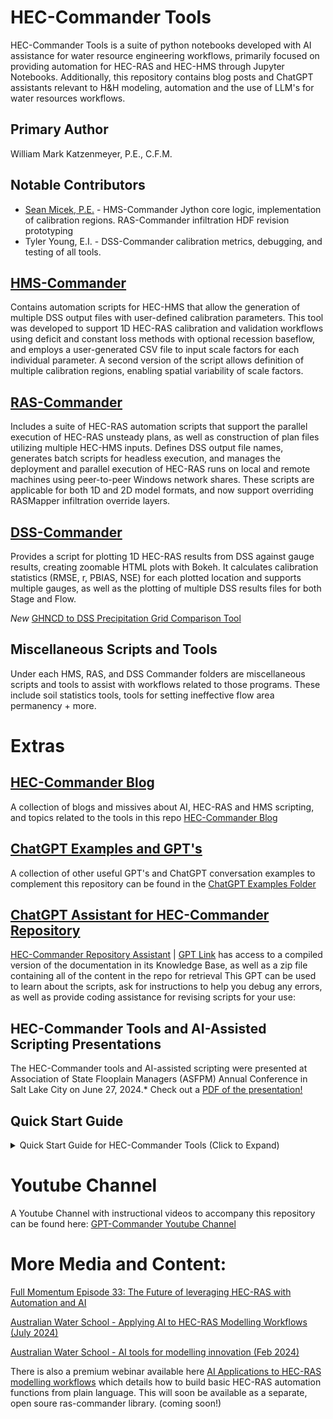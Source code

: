 # HEC-Commander Tools

HEC-Commander Tools is a suite of python notebooks developed with AI assistance for water resource engineering workflows, primarily focused on providing automation for HEC-RAS and HEC-HMS through Jupyter Notebooks. Additionally, this repository contains blog posts and ChatGPT assistants relevant to H&H modeling, automation and the use of LLM's for water resources workflows.


## Primary Author
William Mark Katzenmeyer, P.E., C.F.M.

## Notable Contributors
- [Sean Micek, P.E.](https://github.com/openSourcerer9000) - HMS-Commander Jython core logic, implementation of calibration regions. RAS-Commander infiltration HDF revision prototyping
- Tyler Young, E.I. - DSS-Commander calibration metrics, debugging, and testing of all tools.

## [HMS-Commander](https://github.com/billk-FM/HEC-Commander/tree/main/HMS-Commander)
Contains automation scripts for HEC-HMS that allow the generation of multiple DSS output files with user-defined calibration parameters. This tool was developed to support 1D HEC-RAS calibration and validation workflows using deficit and constant loss methods with optional recession baseflow, and employs a user-generated CSV file to input scale factors for each individual parameter. A second version of the script allows definition of multiple calibration regions, enabling spatial variability of scale factors.

## [RAS-Commander](https://github.com/billk-FM/HEC-Commander/tree/main/RAS-Commander)
Includes a suite of HEC-RAS automation scripts that support the parallel execution of HEC-RAS unsteady plans, as well as construction of plan files utilizing multiple HEC-HMS inputs. Defines DSS output file names, generates batch scripts for headless execution, and manages the deployment and parallel execution of HEC-RAS runs on local and remote machines using peer-to-peer Windows network shares. These scripts are applicable for both 1D and 2D model formats, and now support overriding RASMapper infiltration override layers.

## [DSS-Commander](https://github.com/billk-FM/HEC-Commander/tree/main/DSS-Commander)
Provides a script for plotting 1D HEC-RAS results from DSS against gauge results, creating zoomable HTML plots with Bokeh. It calculates calibration statistics (RMSE, r, PBIAS, NSE) for each plotted location and supports multiple gauges, as well as the plotting of multiple DSS results files for both Stage and Flow.

*New* [GHNCD to DSS Precipitation Grid Comparison Tool](https://github.com/billk-FM/HEC-Commander/tree/main/DSS-Commander/GHNCD_Comparison_Tool)

## Miscellaneous Scripts and Tools
Under each HMS, RAS, and DSS Commander folders are miscellaneous scripts and tools to assist with workflows related to those programs.  These include soil statistics tools, tools for setting ineffective flow area permanency + more. 

 
 
# Extras 

## [HEC-Commander Blog](https://github.com/billk-FM/HEC-Commander/tree/main/Blog)
A collection of blogs and missives about AI, HEC-RAS and HMS scripting, and topics related to the tools in this repo [HEC-Commander Blog](./Blog/README.md) 

## [ChatGPT Examples and GPT's](https://github.com/billk-FM/HEC-Commander/tree/main/ChatGPT%20Examples)
A collection of other useful GPT's and ChatGPT conversation examples to complement this repository can be found in the [ChatGPT Examples Folder](./ChatGPT%20Examples/README.md) 

## [ChatGPT Assistant for HEC-Commander Repository](https://chat.openai.com/g/g-xznmjo6qb-hec-commander-repository-assistant)
[HEC-Commander Repository Assistant](./ChatGPT%20Examples/10_HEC-Commander_Repository_Assistant.md) | [GPT Link](https://chat.openai.com/g/g-xznmjo6qb-hec-commander-repository-assistant) has access to a compiled version of the documentation in its Knowledge Base, as well as a zip file containing all of the content in the repo for retrieval  This GPT can be used to learn about the scripts, ask for instructions to help you debug any errors, as well as provide coding assistance for revising scripts for your use:

## HEC-Commander Tools and AI-Assisted Scripting Presentations
The HEC-Commander tools and AI-assisted scripting were presented at Association of State Flooplain Managers (ASFPM) Annual Conference in Salt Lake City on June 27, 2024.*  Check out a [PDF of the presentation!](https://github.com/billk-FM/HEC-Commander/blob/main/misc/Leveraging%20AI-Assisted%20Scripting%20for%20HEC-RAS%20and%20HEC-HMS%20Automation%202024-06-27%20ASFPM%20Presentation%20.pdf)



## Quick Start Guide
<details>
<summary>Quick Start Guide for HEC-Commander Tools (Click to Expand)</summary> 
  
[PDF Version of Quick Start Guide](https://github.com/billk-FM/HEC-Commander/blob/main/Quick%20Start%20Guide%20for%20HEC-Commander.pdf)

**Install Python using Anaconda Navigator**   
Download via [Anaconda.com](https://www.anaconda.com/)

Then, create a Python 3.11 Environment:

1. Open Anaconda Navigator  
2. Environments > Create   
3. Name: `HEC-Env`, Packages: Search and select Python, Version: `3.11`
4. Launch a Terminal in the new environment  
5. Install required dependencies with the command: `pip install -r requirements.txt`

**Install Visual Studio Code (VSCode) + Jupyter and Python Extensions**   
Download via [Visual Studio Code](https://code.visualstudio.com/Download)

After installing VSCode:

- Open Extension View (`Ctrl+Shift+X`)
- Search and install: `Jupyter`, `Python`, `Python Environment Manager`

**Install Java Software Development Kit**
Download the JDK version 20.0.1 required for HEC-HMS 4.9 from [Oracle](https://download.oracle.com/java/20/archive/jdk-20.0.1_windows-x64_bin.msi).

**Install Jython**
Download the Jython Installer from [Jython.org](https://www.jython.org/download.html) and install to the default location (C:\jython2.7.3).

**Create Local Windows File Share for Remote Execution**
1. Log into the remote machine
2. Create a directory (e.g., `C:\RASCommander_Run`)
3. Right-click on the folder, select "Properties"
4. Go to "Sharing" tab, click "Share..."
5. Add 'Everyone' and set permissions to 'Read/Write', click "Share"

**Install C++ Build Tools for Visual Studio 2019 (for DSS-Commander)**
[https://aka.ms/vs/17/release/vs_BuildTools.exe](https://aka.ms/vs/17/release/vs_BuildTools.exe) 
When installing, select the "C++ Build Tools for Visual Studio 2019" option

</details>

# Youtube Channel
A Youtube Channel with instructional videos to accompany this repository can be found here: [GPT-Commander Youtube Channel](https://www.youtube.com/@GPT_Commander)

# More Media and Content: 

[Full Momentum Episode 33: The Future of leveraging HEC-RAS with Automation and AI](https://www.youtube.com/watch?v=uM1Kxkw863c&t=550s)

[Australian Water School - Applying AI to HEC-RAS Modelling Workflows (July 2024)](https://www.youtube.com/watch?v=St7d7q_ithQ&t=55s)

[Australian Water School - AI tools for modelling innovation (Feb 2024)](https://www.youtube.com/watch?v=5PNPhFF-_84&t=1559s&pp=ygUXYXVzdHJhbGlhbiB3YXRlciBzY2hvb2w%3D)

There is also a premium webinar available here [AI Applications to HEC-RAS modelling workflows](https://awschool.com.au/training/ai-tools-to-hec-ras-modelling/) which details how to build basic HEC-RAS automation functions from plain language.  This will soon be available as a separate, open soure ras-commander library. (coming soon!)

